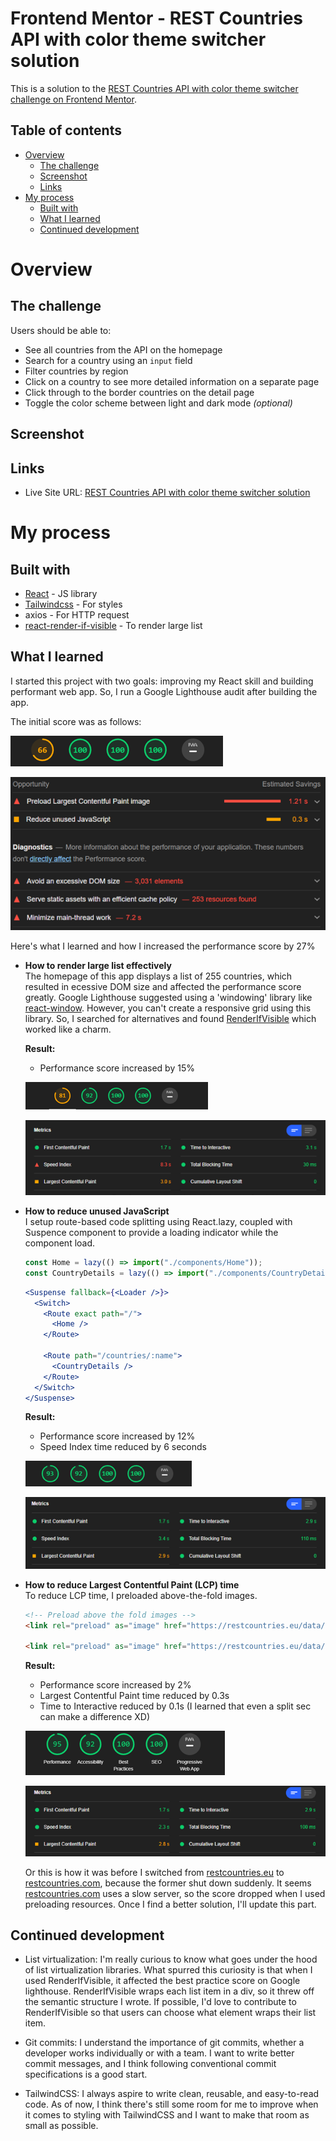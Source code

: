 # Frontend Mentor - REST Countries API with color theme switcher solution

This is a solution to the [REST Countries API with color theme switcher challenge on Frontend Mentor](https://www.frontendmentor.io/challenges/rest-countries-api-with-color-theme-switcher-5cacc469fec04111f7b848ca).

## Table of contents

- [Overview](#overview)
  - [The challenge](#the-challenge)
  - [Screenshot](#screenshot)
  - [Links](#links)
- [My process](#my-process)
  - [Built with](#built-with)
  - [What I learned](#what-i-learned)
  - [Continued development](#continued-development)

# Overview

## The challenge

Users should be able to:

- See all countries from the API on the homepage
- Search for a country using an `input` field
- Filter countries by region
- Click on a country to see more detailed information on a separate page
- Click through to the border countries on the detail page
- Toggle the color scheme between light and dark mode _(optional)_

## Screenshot

## Links

- Live Site URL: [REST Countries API with color theme switcher solution](https://countries-api-h.vercel.app/)

# My process

## Built with

- [React](https://reactjs.org/) - JS library
- [Tailwindcss](https://tailwindcss.com/) - For styles
- axios - For HTTP request
- [react-render-if-visible](https://github.com/NightCafeStudio/react-render-if-visible) - To render large list

## What I learned

I started this project with two goals: improving my React skill and building performant web app. So, I run a Google Lighthouse audit after building the app.

The initial score was as follows:

![initial performance score on Google Lighthouse is 66%](./public/img/Google-Lighthouse-initial-score.pn.png)

![initial performance score on Google Lighthouse is 66%](./public/img/Opportunity-and-Dignostics.png)

Here's what I learned and how I increased the performance score by 27%

- **How to render large list effectively**  
  The homepage of this app displays a list of 255 countries, which resulted in ecessive DOM size and affected the performance score greatly. Google Lighthouse suggested using a 'windowing' library like [react-window](https://github.com/bvaughn/react-window). However, you can't create a responsive grid using this library. So, I searched for alternatives and found [RenderIfVisible](https://github.com/NightCafeStudio/react-render-if-visible) which worked like a charm.

  **Result:**

  - Performance score increased by 15%

  ![Google Lighthouse score after using RenderIfVisible](./public/img/Google-Lighthouse-score-after-using-renderIfVisible.png)

  ![Google Lighthouse score after using RenderIfVisible](./public/img/Google-Lighthouse-score-after-using-renderIfVisible-details.png)

- **How to reduce unused JavaScript**  
  I setup route-based code splitting using React.lazy, coupled with Suspence component to provide a loading indicator while the component load.

  ```JavaScript
  const Home = lazy(() => import("./components/Home"));
  const CountryDetails = lazy(() => import("./components/CountryDetails"));
  ```

  ```jsx
  <Suspense fallback={<Loader />}>
    <Switch>
      <Route exact path="/">
        <Home />
      </Route>

      <Route path="/countries/:name">
        <CountryDetails />
      </Route>
    </Switch>
  </Suspense>
  ```

  **Result:**

  - Performance score increased by 12%
  - Speed Index time reduced by 6 seconds

  ![Google Lighthouse score after using React Lazy](./public/img/Google-Lighthouse-score-after-using-react-lazy.png)

  ![Google Lighthouse score after using React Lazy](./public/img/Google-Lighthouse-score-after-using-react-lazy-details.png)

- **How to reduce Largest Contentful Paint (LCP) time**  
  To reduce LCP time, I preloaded above-the-fold images.

  ```html
  <!-- Preload above the fold images -->
  <link rel="preload" as="image" href="https://restcountries.eu/data/afg.svg" />

  <link rel="preload" as="image" href="https://restcountries.eu/data/ala.svg" />
  ```

  **Result:**

  - Performance score increased by 2%
  - Largest Contentful Paint time reduced by 0.3s
  - Time to Interactive reduced by 0.1s (I learned that even a split sec can make a difference XD)

  ![Google Lighthouse score after preloading resources](./public/img/Google-Lighthouse-score-after-preloading-resources.png)

  ![Google Lighthouse score after preloading resources](./public/img/Google-Lighthouse-score-after-preloading-resources-details.png)

  Or this is how it was before I switched from [restcountries.eu](https://restcountries.eu) to [restcountries.com](https://restcountries.com), because the former shut down suddenly. It seems [restcountries.com](https://restcountries.com) uses a slow server, so the score dropped when I used preloading resources. Once I find a better solution, I'll update this part.

## Continued development

- List virtualization:
  I'm really curious to know what goes under the hood of list virtualization libraries. What spurred this curiosity is that when I used RenderIfVisible, it affected the best practice score on Google lighthouse. RenderIfVisible wraps each list item in a div, so it threw off the semantic structure I wrote. If possible, I'd love to contribute to RenderIfVisible so that users can choose what element wraps their list item.

- Git commits:
  I understand the importance of git commits, whether a developer works individually or with a team. I want to write better commit messages, and I think following conventional commit specifications is a good start.

- TailwindCSS:
  I always aspire to write clean, reusable, and easy-to-read code. As of now, I think there's still some room for me to improve when it comes to styling with TailwindCSS and I want to make that room as small as possible.
